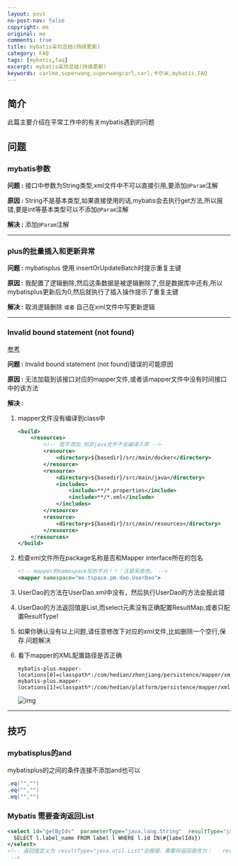 ```yaml
---
layout: post
no-post-nav: false 
copyright: me
original: me
comments: true
title: mybatis采坑总结(持续更新)
category: FAQ
tags: [mybatis,faq]
excerpt: mybatis采坑总结(持续更新)
keywords: carlme,superwang,superwangcarl,carl,卡尔米,mybatis,FAQ
---
```




## 简介

此篇主要介绍在平常工作中的有关mybatis遇到的问题

## 问题

### mybatis参数

**问题 :** 接口中参数为String类型,xml文件中不可以直接引用,要添加`@Param`注解

**原因 :** String不是基本类型,如果直接使用的话,mybatis会去执行get方法,所以报错,要是int等基本类型可以不添加`@Param`注解

**解决 :** 添加`@Param`注解

***

### plus的批量插入和更新异常

**问题 :** mybatisplus 使用 insertOrUpdateBatch时提示重复主键

**原因 :** 我配置了逻辑删除,然后这条数据是被逻辑删除了,但是数据库中还有,所以mybatisplus更新后为0,然后就执行了插入操作提示了重复主键

**解决 :** 取消逻辑删除 `或者` 自己在xml文件中写更新逻辑

***

### Invalid bound statement (not found)

[参考](https://www.cnblogs.com/liaojie970/p/8034525.html)

**问题 :** Invalid bound statement (not found)错误的可能原因

**原因 :** 无法加载到该接口对应的mapper文件,或者该mapper文件中没有时间接口中的该方法

**解决 :** 

1. mapper文件没有编译到class中

   ```xml
   <build>
       <resources>
           <!-- 若不添加,则非java文件不会编译入项 -->
           <resource>
               <directory>${basedir}/src/main/docker</directory>
           </resource>
           <resource>
               <directory>${basedir}/src/main/java</directory>
               <includes>
                   <include>**/*.properties</include>
                   <include>**/*.xml</include>
               </includes>
           </resource>
           <resource>
               <directory>${basedir}/src/main/resources</directory>
           </resource>
       </resources>
   </build>
   ```

2. 检查xml文件所在package名称是否和Mapper interface所在的包名

   ```xml
   <!-- mapper的namespace写的不对！！！注意系修改。 -->
   <mapper namespace="me.tspace.pm.dao.UserDao">
   ```

3. UserDao的方法在UserDao.xml中没有，然后执行UserDao的方法会报此错

4. UserDao的方法返回值是List<User>,而select元素没有正确配置ResultMap,或者只配置ResultType!

5. 如果你确认没有以上问题,请任意修改下对应的xml文件,比如删除一个空行,保存.问题解决

6. 看下mapper的XML配置路径是否正确

   ```properties
   mybatis-plus.mapper-locations[0]=classpath*:/com/hedian/zhenjiang/persistence/mapper/xml/*Mapper.xml
   mybatis-plus.mapper-locations[1]=classpath*:/com/hedian/platform/persistence/mapper/xml/*Mapper.xml
   ```

   ![img]({{site.cdn}}assets/images/blog/2019/20190419132545.png)

***

## 技巧

### mybatisplus的and

mybatisplus的之间的条件连接不添加and也可以

```java
.eq("","")
.eq("","")
.eq("","")
```

### Mybatis 需要查询返回List

```xml
<select id="getByIds"  parameterType="java.lang.String"  resultType="java.util.List">
  SELECT l.label_name FROM label l WHERE l.id IN(#{labelIds})
</select>
<!-- 返回值定义为 resultType="java.util.List"会报错，需要将返回值改为：　　resultType="java.lang.String"<br><br>为啥一直没搞清楚
 -->
```



